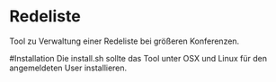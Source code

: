 # Redeliste
Tool zu Verwaltung einer Redeliste bei größeren Konferenzen.

#Installation
Die install.sh sollte das Tool unter OSX und Linux für den angemeldeten User installieren.
